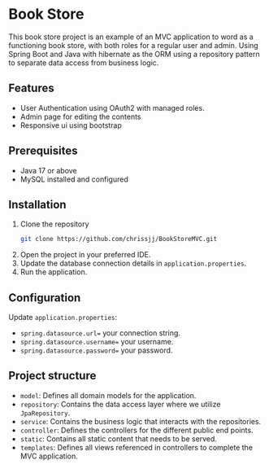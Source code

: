 # Book Store
This book store project is an example of an MVC application to word as a functioning book store, with both roles for a regular user and admin. Using Spring Boot and Java with hibernate as the ORM using a repository pattern to separate data access from business logic.

## Features
- User Authentication using OAuth2 with managed roles.
- Admin page for editing the contents
- Responsive ui using bootstrap


## Prerequisites
- Java 17 or above
- MySQL installed and configured


## Installation 
1. Clone the repository
    ```bash
   git clone https://github.com/chrissjj/BookStoreMVC.git
   ```
2. Open the project in your preferred IDE.
3. Update the database connection details in `application.properties`.
4. Run the application.


## Configuration
Update `application.properties`:
- `spring.datasource.url=` your connection string.
- `spring.datasource.username=` your username.
- `spring.datasource.password=` your password.

## Project structure
- `model`: Defines all domain models for the application.
- `repository`: Contains the data access layer where we utilize `JpaRepository`.
- `service`: Contains the business logic that interacts with the repositories.
- `controller`: Defines the controllers for the different public end points.
- `static`: Contains all static content that needs to be served.
- `templates`: Defines all views referenced in controllers to complete the MVC application.